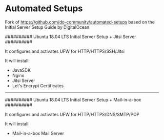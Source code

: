 # Automated Setups

Fork of https://github.com/do-community/automated-setups based on the Initial Server Setup Guide by DigitalOcean

##########
Ubuntu 18.04 LTS Initial Server Setup + Jitsi Server
##########

It configures and activates UFW for HTTP/HTTPS/SSH/Jitsi

It will install:
- JavaSDK
- Nginx
- Jitsi Server
- Let's Encrypt Certificates

-----------------------------------------------------


##########
Ubuntu 18.04 LTS Initial Server Setup + Mail-in-a-box
##########

It configures and activates UFW for HTTP/HTTPS/DNS/SMTP/POP

It will install
- Mail-in-a-box Mail Server


